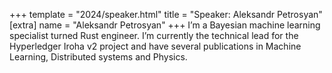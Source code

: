 +++
template = "2024/speaker.html"
title = "Speaker: Aleksandr Petrosyan"
[extra]
  name = "Aleksandr Petrosyan"
+++
I’m a Bayesian machine learning specialist turned Rust engineer. I’m currently the technical lead for the Hyperledger Iroha v2 project and have several publications in Machine Learning, Distributed systems and Physics.